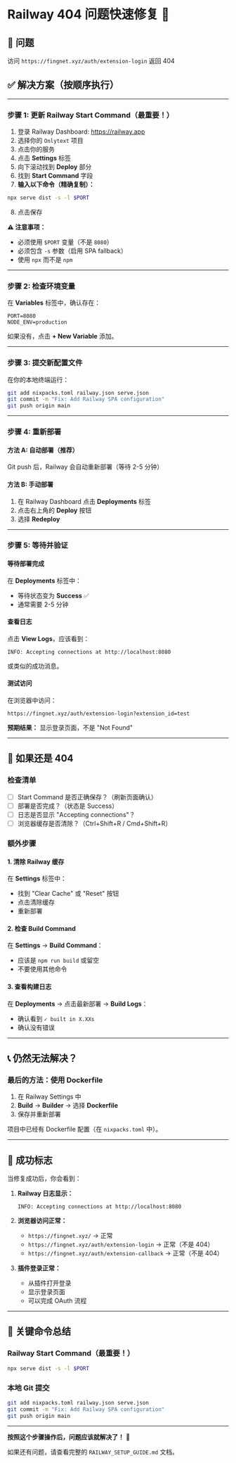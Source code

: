 # Railway 404 问题快速修复 🚀

## 🎯 问题
访问 `https://fingnet.xyz/auth/extension-login` 返回 404

## ✅ 解决方案（按顺序执行）

---

### 步骤 1: 更新 Railway Start Command（最重要！）

1. 登录 Railway Dashboard: https://railway.app
2. 选择你的 `Onlytext` 项目
3. 点击你的服务
4. 点击 **Settings** 标签
5. 向下滚动找到 **Deploy** 部分
6. 找到 **Start Command** 字段
7. **输入以下命令（精确复制）：**

```bash
npx serve dist -s -l $PORT
```

8. 点击保存

**⚠️ 注意事项：**
- 必须使用 `$PORT` 变量（不是 `8080`）
- 必须包含 `-s` 参数（启用 SPA fallback）
- 使用 `npx` 而不是 `npm`

---

### 步骤 2: 检查环境变量

在 **Variables** 标签中，确认存在：

```
PORT=8080
NODE_ENV=production
```

如果没有，点击 **+ New Variable** 添加。

---

### 步骤 3: 提交新配置文件

在你的本地终端运行：

```bash
git add nixpacks.toml railway.json serve.json
git commit -m "Fix: Add Railway SPA configuration"
git push origin main
```

---

### 步骤 4: 重新部署

#### 方法 A: 自动部署（推荐）

Git push 后，Railway 会自动重新部署（等待 2-5 分钟）

#### 方法 B: 手动部署

1. 在 Railway Dashboard 点击 **Deployments** 标签
2. 点击右上角的 **Deploy** 按钮
3. 选择 **Redeploy**

---

### 步骤 5: 等待并验证

#### 等待部署完成

在 **Deployments** 标签中：
- 等待状态变为 **Success** ✅
- 通常需要 2-5 分钟

#### 查看日志

点击 **View Logs**，应该看到：

```
INFO: Accepting connections at http://localhost:8080
```

或类似的成功消息。

#### 测试访问

在浏览器中访问：

```
https://fingnet.xyz/auth/extension-login?extension_id=test
```

**预期结果：** 显示登录页面，不是 "Not Found"

---

## 🐛 如果还是 404

### 检查清单

- [ ] Start Command 是否正确保存？（刷新页面确认）
- [ ] 部署是否完成？（状态是 Success）
- [ ] 日志是否显示 "Accepting connections"？
- [ ] 浏览器缓存是否清除？（Ctrl+Shift+R / Cmd+Shift+R）

### 额外步骤

#### 1. 清除 Railway 缓存

在 **Settings** 标签中：
- 找到 "Clear Cache" 或 "Reset" 按钮
- 点击清除缓存
- 重新部署

#### 2. 检查 Build Command

在 **Settings** → **Build Command**：
- 应该是 `npm run build` 或留空
- 不要使用其他命令

#### 3. 查看构建日志

在 **Deployments** → 点击最新部署 → **Build Logs**：
- 确认看到 `✓ built in X.XXs`
- 确认没有错误

---

## 📞 仍然无法解决？

### 最后的方法：使用 Dockerfile

1. 在 Railway Settings 中
2. **Build** → **Builder** → 选择 **Dockerfile**
3. 保存并重新部署

项目中已经有 Dockerfile 配置（在 `nixpacks.toml` 中）。

---

## 🎉 成功标志

当修复成功后，你会看到：

1. **Railway 日志显示：**
   ```
   INFO: Accepting connections at http://localhost:8080
   ```

2. **浏览器访问正常：**
   - `https://fingnet.xyz/` → 正常
   - `https://fingnet.xyz/auth/extension-login` → 正常（不是 404）
   - `https://fingnet.xyz/auth/extension-callback` → 正常（不是 404）

3. **插件登录正常：**
   - 从插件打开登录
   - 显示登录页面
   - 可以完成 OAuth 流程

---

## 📝 关键命令总结

### Railway Start Command（最重要！）

```bash
npx serve dist -s -l $PORT
```

### 本地 Git 提交

```bash
git add nixpacks.toml railway.json serve.json
git commit -m "Fix: Add Railway SPA configuration"
git push origin main
```

---

**按照这个步骤操作后，问题应该就解决了！** 🚀

如果还有问题，请查看完整的 `RAILWAY_SETUP_GUIDE.md` 文档。
